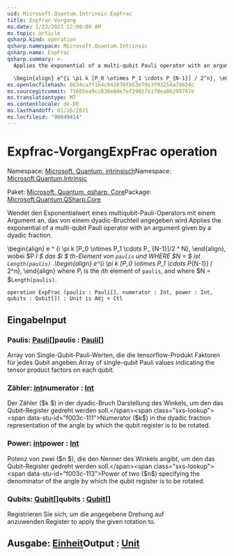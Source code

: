```yaml
---
uid: Microsoft.Quantum.Intrinsic.ExpFrac
title: Expfrac-Vorgang
ms.date: 1/23/2021 12:00:00 AM
ms.topic: article
qsharp.kind: operation
qsharp.namespace: Microsoft.Quantum.Intrinsic
qsharp.name: ExpFrac
qsharp.summary: >-
  Applies the exponential of a multi-qubit Pauli operator with an argument given by a dyadic fraction.

  \begin{align} e^{i \pi k [P_0 \otimes P_1 \cdots P_{N-1}] / 2^n}, \end{align} where $P_i$ is the $i$th element of `paulis`, and where $N = $`Length(paulis)`.
ms.openlocfilehash: 6634caff164c841876fb53e79c3f93254a7d624c
ms.sourcegitcommit: 71605ea9cc630e84e7ef29027e1f0ea06299747e
ms.translationtype: MT
ms.contentlocale: de-DE
ms.lasthandoff: 01/26/2021
ms.locfileid: "98849414"
---
```

# <a name="expfrac-operation"></a><span data-ttu-id="f003c-102">Expfrac-Vorgang</span><span class="sxs-lookup"><span data-stu-id="f003c-102">ExpFrac operation</span></span>

<span data-ttu-id="f003c-103">Namespace: [Microsoft. Quantum. intrinsisch](xref:Microsoft.Quantum.Intrinsic)</span><span class="sxs-lookup"><span data-stu-id="f003c-103">Namespace: [Microsoft.Quantum.Intrinsic](xref:Microsoft.Quantum.Intrinsic)</span></span>

<span data-ttu-id="f003c-104">Paket: [Microsoft. Quantum. qsharp. Core](https://nuget.org/packages/Microsoft.Quantum.QSharp.Core)</span><span class="sxs-lookup"><span data-stu-id="f003c-104">Package: [Microsoft.Quantum.QSharp.Core](https://nuget.org/packages/Microsoft.Quantum.QSharp.Core)</span></span>


<span data-ttu-id="f003c-105">Wendet den Exponentialwert eines multiqubit-Pauli-Operators mit einem Argument an, das von einem dyadic-Bruchteil angegeben wird.</span><span class="sxs-lookup"><span data-stu-id="f003c-105">Applies the exponential of a multi-qubit Pauli operator with an argument given by a dyadic fraction.</span></span>

<span data-ttu-id="f003c-106">\begin{align} e ^ {i \pi k [P_0 \otimes P_1 \cdots P_ {N-1}]/2 ^ N}, \end{align}, wobei $P _I $ das $i $ th-Element von `paulis` und WHERE $N = $ ist `Length(paulis)` .</span><span class="sxs-lookup"><span data-stu-id="f003c-106">\begin{align} e^{i \pi k [P_0 \otimes P_1 \cdots P_{N-1}] / 2^n}, \end{align} where $P_i$ is the $i$th element of `paulis`, and where $N = $`Length(paulis)`.</span></span>

```qsharp
operation ExpFrac (paulis : Pauli[], numerator : Int, power : Int, qubits : Qubit[]) : Unit is Adj + Ctl
```


## <a name="input"></a><span data-ttu-id="f003c-107">Eingabe</span><span class="sxs-lookup"><span data-stu-id="f003c-107">Input</span></span>

### <a name="paulis--pauli"></a><span data-ttu-id="f003c-108">Paulis: [Pauli](xref:microsoft.quantum.lang-ref.pauli)[]</span><span class="sxs-lookup"><span data-stu-id="f003c-108">paulis : [Pauli](xref:microsoft.quantum.lang-ref.pauli)[]</span></span>

<span data-ttu-id="f003c-109">Array von Single-Qubit-Pauli-Werten, die die tensorflow-Produkt Faktoren für jedes Qubit angeben.</span><span class="sxs-lookup"><span data-stu-id="f003c-109">Array of single-qubit Pauli values indicating the tensor product factors on each qubit.</span></span>


### <a name="numerator--int"></a><span data-ttu-id="f003c-110">Zähler: [int](xref:microsoft.quantum.lang-ref.int)</span><span class="sxs-lookup"><span data-stu-id="f003c-110">numerator : [Int](xref:microsoft.quantum.lang-ref.int)</span></span>

<span data-ttu-id="f003c-111">Der Zähler ($k $) in der dyadic-Bruch Darstellung des Winkels, um den das Qubit-Register gedreht werden soll.</span><span class="sxs-lookup"><span data-stu-id="f003c-111">Numerator ($k$) in the dyadic fraction representation of the angle by which the qubit register is to be rotated.</span></span>


### <a name="power--int"></a><span data-ttu-id="f003c-112">Power: [int](xref:microsoft.quantum.lang-ref.int)</span><span class="sxs-lookup"><span data-stu-id="f003c-112">power : [Int](xref:microsoft.quantum.lang-ref.int)</span></span>

<span data-ttu-id="f003c-113">Potenz von zwei ($n $), die den Nenner des Winkels angibt, um den das Qubit-Register gedreht werden soll.</span><span class="sxs-lookup"><span data-stu-id="f003c-113">Power of two ($n$) specifying the denominator of the angle by which the qubit register is to be rotated.</span></span>


### <a name="qubits--qubit"></a><span data-ttu-id="f003c-114">Qubits: [Qubit](xref:microsoft.quantum.lang-ref.qubit)[]</span><span class="sxs-lookup"><span data-stu-id="f003c-114">qubits : [Qubit](xref:microsoft.quantum.lang-ref.qubit)[]</span></span>

<span data-ttu-id="f003c-115">Registrieren Sie sich, um die angegebene Drehung auf anzuwenden.</span><span class="sxs-lookup"><span data-stu-id="f003c-115">Register to apply the given rotation to.</span></span>



## <a name="output--unit"></a><span data-ttu-id="f003c-116">Ausgabe: [Einheit](xref:microsoft.quantum.lang-ref.unit)</span><span class="sxs-lookup"><span data-stu-id="f003c-116">Output : [Unit](xref:microsoft.quantum.lang-ref.unit)</span></span>

